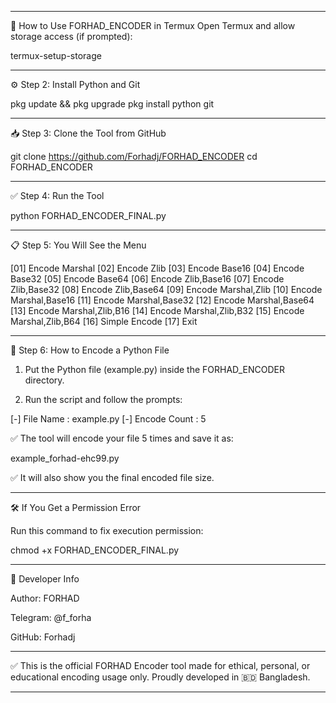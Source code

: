 

---

📱 How to Use FORHAD_ENCODER in Termux
Open Termux and allow storage access (if prompted):


termux-setup-storage


---

⚙️ Step 2: Install Python and Git

pkg update && pkg upgrade
pkg install python git


---

📥 Step 3: Clone the Tool from GitHub

git clone https://github.com/Forhadj/FORHAD_ENCODER
cd FORHAD_ENCODER


---

✅ Step 4: Run the Tool

python FORHAD_ENCODER_FINAL.py


---

📋 Step 5: You Will See the Menu

[01] Encode Marshal
 [02] Encode Zlib
 [03] Encode Base16
 [04] Encode Base32
 [05] Encode Base64
 [06] Encode Zlib,Base16
 [07] Encode Zlib,Base32
 [08] Encode Zlib,Base64
 [09] Encode Marshal,Zlib
 [10] Encode Marshal,Base16
 [11] Encode Marshal,Base32
 [12] Encode Marshal,Base64
 [13] Encode Marshal,Zlib,B16
 [14] Encode Marshal,Zlib,B32
 [15] Encode Marshal,Zlib,B64
 [16] Simple Encode
 [17] Exit


---

📄 Step 6: How to Encode a Python File

1. Put the Python file (example.py) inside the FORHAD_ENCODER directory.


2. Run the script and follow the prompts:



[-] File Name : example.py
 [-] Encode Count : 5

✅ The tool will encode your file 5 times and save it as:

example_forhad-ehc99.py

✅ It will also show you the final encoded file size.


---

🛠 If You Get a Permission Error

Run this command to fix execution permission:

chmod +x FORHAD_ENCODER_FINAL.py


---

🤖 Developer Info

Author: FORHAD

Telegram: @f_forha

GitHub: Forhadj



---

✅ This is the official FORHAD Encoder tool made for ethical, personal, or educational encoding usage only.
Proudly developed in 🇧🇩 Bangladesh.


---
